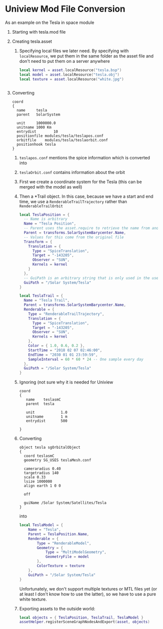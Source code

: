 # Uniview Mod File Conversion

As an example on the Tesla in space module
  1. Starting with tesla.mod file
  1. Creating tesla.asset

      1. Specifying local files we later need.  By specifying with `localResource`, we put them in the same folder as the asset file and don't need to put them on a server anywhere
         ```lua
         local kernel = asset.localResource("tesla.bsp")
         local model = asset.localResource("tesla.obj")
         local texture = asset.localResource("white.jpg")
        ```
  1. Converting
     ```
     coord
     {
       name		tesla
       parent	SolarSystem

       unit		1000000.0
       unitname	1000 Km
       entrydist		10
       positionfile modules/tesla/teslapos.conf
       orbitfile 	modules/tesla/teslaorbit.conf
       positionhook	tesla
     }
     ```

      1. `teslapos.conf` mentions the spice information which is converted into
      1. `teslaOrbit.conf` contains information about the orbit
      1. First we create a coordinate system for the Tesla (this can be merged with the model as well)
      1. Then a *Trail object.  In this case, because we have a start and end time, we use a `RenderableTrailTrajectory` rather than `RenderableTrailOrbit`
         ```lua
         local TeslaPosition = {
           -- Name is arbitrary
           Name = "Tesla Position",
           -- Parent uses the asset.require to retrieve the name from another asset file
           Parent = transforms.SolarSystemBarycenter.Name,
           -- Values for this come from the original file
           Transform = {
             Translation = {
               Type = "SpiceTranslation",
               Target = "-143205",
               Observer = "SUN",
               Kernels = kernel
             }
           },
           -- GuiPath is an arbitrary string that is only used in the user interface to build a tree
           GuiPath = "/Solar System/Tesla"
         }

         local TeslaTrail = {
           Name = "Tesla Trail",
           Parent = transforms.SolarSystemBarycenter.Name,
           Renderable = {
             Type = "RenderableTrailTrajectory",
             Translation = {
               Type = "SpiceTranslation",
               Target = "-143205",
               Observer = "SUN",
               Kernels = kernel
             },
             Color = { 1.0, 0.6, 0.2 },
             StartTime = "2018 02 07 02:46:00",
             EndTime = "2030 01 01 23:59:59",
             SampleInterval = 60 * 60 * 24 -- One sample every day
           },
           GuiPath = "/Solar System/Tesla"
         }
         ```

      1. Ignoring (not sure why it is needed for Uniview
         ```
         coord
         {
         	name	teslasmC
         	parent	tesla

         	unit			1.0
         	unitname		1 m
         	entrydist		500

         }
         ```
      1. Converting
         ```
         object tesla sgOrbitalObject
         {
           coord teslasmC
           geometry SG_USES teslaMesh.conf

           cameraradius 0.40
           targetradius 140
           scale 0.33
           lsize 1000000
           align earth 1 0 0

           off

           guiName /Solar System/Satellites/Tesla
         }
         ```
         into
         ```lua
         local TeslaModel = {
             Name = "Tesla",
             Parent = TeslaPosition.Name,
             Renderable = {
                 Type = "RenderableModel",
                 Geometry = {
                     Type = "MultiModelGeometry",
                     GeometryFile = model
                 },
                 ColorTexture = texture
             },
             GuiPath = "/Solar System/Tesla"
         }
         ```
         Unfortunately, we don't support multiple textures or MTL files yet (or at least I don't know how to use the latter), so we have to use a pure white texture.
      1. Exporting assets to the outside world:
         ```lua
         local objects = { TeslaPosition, TeslaTrail, TeslaModel }
         assetHelper.registerSceneGraphNodesAndExport(asset, objects)
         ```
